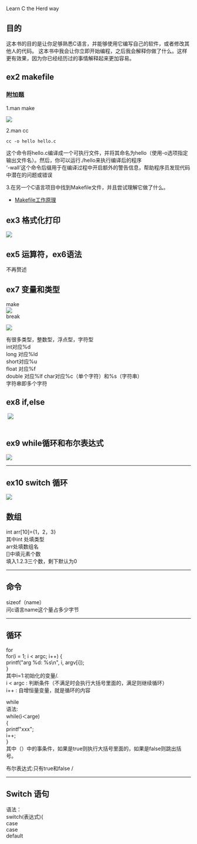 Learn C the Herd way  

## 目的  
这本书的目的是让你足够熟悉C语言，并能够使用它编写自己的软件，或者修改其他人的代码。
这本书中我会让你立即开始编程，之后我会解释你做了什么。这样更有效果，因为你已经经历过的事情解释起来更加容易。  
	
	
## ex2 makefile  
### 附加题  
1.man make 
	
![](./10.png)
	
	
2.man cc
	
~~~html
cc -o hello hello.c   
~~~

这个命令将hello.c编译成一个可执行文件，并将其命名为hello（使用-o选项指定输出文件名）。然后，你可以运行./hello来执行编译后的程序  
‘-wall’这个命令后缀用于在编译过程中开启额外的警告信息，帮助程序员发现代码中潜在的问题或错误  
	
		
3.在另一个C语言项目中找到Makefile文件，并且尝试理解它做了什么。
- [Makefile工作原理](https://aptx4869-conan.github.io/zzp-blog/sundries/makefile/)
	
	
	
## ex3 格式化打印  
![](./4.png)
	
## ex5 运算符，ex6语法    
不再赘述  
	
## ex7 变量和类型  
make  
![](./5.png)  
break  
	
![](./6.png)  
	
有很多类型，整数型，浮点型，字符型  
int对应%d  
long 对应%ld  
short对应%u  
float 对应%f  
double 对应%lf 
char对应%c（单个字符）和%s（字符串）  
字符串即多个字符  
	

## ex8 if,else  

​	![](./7.jpg)
​	
​	

## ex9 while循环和布尔表达式  

![](./8.png)

***
## ex10 switch 循环  

![](./9.png)


## 数组  

int arr[10]={1，2，3}  
其中int 处填类型  
arr处填数组名  
[]中填元素个数  
填入1.2.3三个数，剩下默认为0  
	

***
## 命令  
sizeof（name）  
问c语言name这个量占多少字节  
	
***
## 循环  
for  
for(i = 1; i < argc; i++) {  
printf("arg %d: %s\n", i, argv[i]);     
}    
其中i=1:初始化的变量/.  
i < argc : 判断条件（不满足时会执行大括号里面的，满足则继续循环）  
i++ : 自增恒量变量，就是循环的内容  
	
while  
语法:  
while(i＜arge)  
{  
printf"xxx";  
i++;  
}  
其中（）中的事条件，如果是true则执行大括号里面的，如果是false则跳出括号。  
	
布尔表达式:只有true和false
	/

***
## Switch 语句  
语法：  
switch(表达式){  
case   
case  
default  